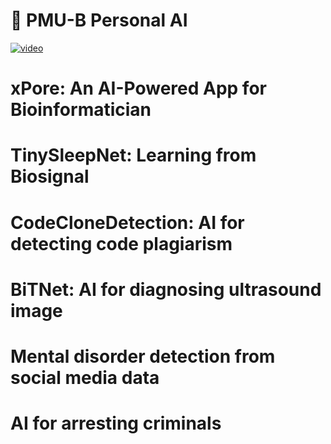 <h1>🤖 PMU-B Personal AI</h1>

[![video](https://img.youtube.com/vi/561aU1Bh25g/0.jpg)](https://www.youtube.com/watch?v=561aU1Bh25g)


<H1>xPore: An AI-Powered App for Bioinformatician<h1>
  <a href=""></a>
<H1>TinySleepNet: Learning from Biosignal<h1>
  <a href=""></a>
<H1>CodeCloneDetection: AI for detecting code plagiarism	<h1>
  <a href=""></a>
<H1>BiTNet: AI for diagnosing ultrasound image <h1>
  <a href=""></a>
<H1>Mental disorder detection from social media data<h1>
  <a href=""></a>
<H1>AI for arresting criminals	<h1>
  <a href=""></a>
